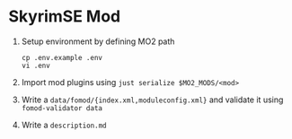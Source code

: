 # SkyrimSE Mod

1. Setup environment by defining MO2 path

   ```shell
   cp .env.example .env
   vi .env
   ```

2. Import mod plugins using `just serialize $MO2_MODS/<mod>`

3. Write a `data/fomod/{index.xml,moduleconfig.xml}` and validate it using `fomod-validator data`

4. Write a `description.md`

